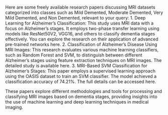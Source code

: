 Here are some freely available research papers discussing MRI datasets categorized into classes such as Mild Demented, Moderate Demented, Very Mild Demented, and Non Demented, relevant to your query:
	1.	Deep Learning for Alzheimer’s Classification: This study uses MRI data with a focus on Alzheimer’s stages. It employs two-phase transfer learning using models like ResNet50V2, VGG16, and others to classify dementia stages effectively. You can explore the research on their application of advanced pre-trained networks here.
	2.	Classification of Alzheimer’s Disease Using MRI Images: This research evaluates various machine learning classifiers, such as Random Forest and SVM, to distinguish between different Alzheimer’s stages using feature extraction techniques on MRI images. The detailed study is available here.
	3.	MRI-Based SVM Classification for Alzheimer’s Stages: This paper employs a supervised learning approach using the OASIS dataset to train an SVM classifier. The model achieved a classification accuracy of 74.21%. The full details can be accessed here.

These papers explore different methodologies and tools for processing and classifying MRI images based on dementia stages, providing insights into the use of machine learning and deep learning techniques in medical imaging.
